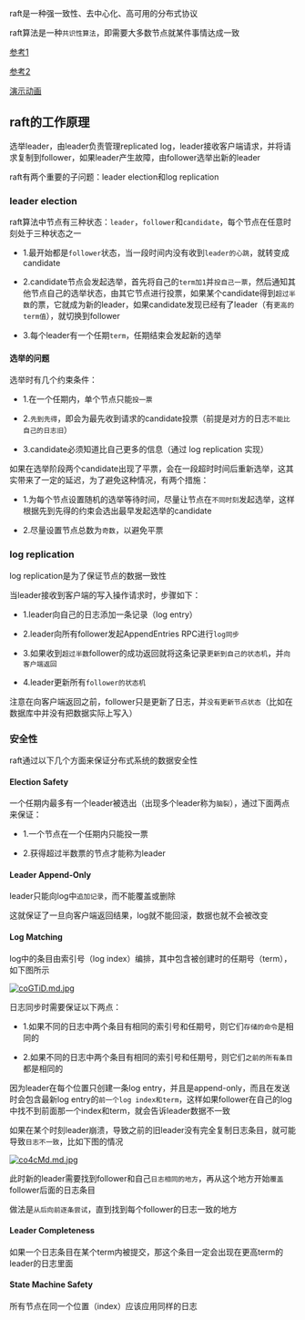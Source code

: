raft是一种强一致性、去中心化、高可用的分布式协议

raft算法是一种`共识性算法`，即需要大多数节点就某件事情达成一致

[参考1](https://www.cnblogs.com/xybaby/p/10124083.html)

[参考2](https://zhuanlan.zhihu.com/p/347451492)

[演示动画](http://thesecretlivesofdata.com/raft/)

## raft的工作原理

选举leader，由leader负责管理replicated log，leader接收客户端请求，并将请求复制到follower，如果leader产生故障，由follower选举出新的leader

raft有两个重要的子问题：leader election和log replication

### leader election

raft算法中节点有三种状态：`leader`，`follower`和`candidate`，每个节点在任意时刻处于三种状态之一

- 1.最开始都是`follower`状态，当一段时间内没有收到`leader的心跳`，就转变成candidate

- 2.candidate节点会发起选举，首先将自己的`term加1`并`投自己一票`，然后通知其他节点自己的选举状态，由其它节点进行投票，如果某个candidate得到`超过半数`的票，它就成为新的leader，如果candidate发现已经有了leader（有`更高的term值`），就切换到follower

- 3.每个leader有一个任期`term`，任期结束会发起新的选举

#### 选举的问题

选举时有几个约束条件：

- 1.在一个任期内，单个节点只能`投一票`

- 2.`先到先得`，即会为最先收到请求的candidate投票（前提是对方的日志`不能比自己的日志旧`）

- 3.candidate必须知道比自己更多的信息（通过 log replication 实现）

如果在选举阶段两个candidate出现了平票，会在一段超时时间后重新选举，这其实带来了一定的延迟，为了避免这种情况，有两个措施：

- 1.为每个节点设置随机的选举等待时间，尽量让节点在`不同时刻`发起选举，这样根据先到先得的约束会选出最早发起选举的candidate

- 2.尽量设置节点总数为`奇数`，以避免平票

### log replication

log replication是为了保证节点的数据一致性

当leader接收到客户端的写入操作请求时，步骤如下：

- 1.leader向自己的日志添加一条记录（log entry）

- 2.leader向所有follower发起AppendEntries RPC进行`log同步`

- 3.如果收到`超过半数`follower的成功返回就将这条记录`更新到自己的状态机`，并`向客户端返回`

- 4.leader更新所有`follower的状态机`

注意在向客户端返回之前，follower只是更新了日志，并`没有更新节点状态`（比如在数据库中并没有把数据实际上写入）

### 安全性

raft通过以下几个方面来保证分布式系统的数据安全性

#### Election Safety

一个任期内最多有一个leader被选出（出现多个leader称为`脑裂`），通过下面两点来保证：

- 1.一个节点在一个任期内只能投一票

- 2.获得超过半数票的节点才能称为leader

#### Leader Append-Only

leader只能向log中`追加记录`，而不能覆盖或删除

这就保证了一旦向客户端返回结果，log就不能回滚，数据也就不会被改变

#### Log Matching

log中的条目由索引号（log index）编排，其中包含被创建时的任期号（term），如下图所示

[![coGTiD.md.jpg](https://z3.ax1x.com/2021/04/19/coGTiD.md.jpg)](https://imgtu.com/i/coGTiD)

日志同步时需要保证以下两点：

- 1.如果不同的日志中两个条目有相同的索引号和任期号，则它们`存储的命令`是相同的

- 2.如果不同的日志中两个条目有相同的索引号和任期号，则它们`之前的所有条目`都是相同的

因为leader在每个位置只创建一条log entry，并且是append-only，而且在发送时会包含最新log entry的`前一个log index和term`，这样如果follower在自己的log中找不到前面那一个index和term，就会告诉leader数据不一致

如果在某个时刻leader崩溃，导致之前的旧leader没有完全复制日志条目，就可能导致`日志不一致`，比如下图的情况

[![co4cMd.md.jpg](https://z3.ax1x.com/2021/04/19/co4cMd.md.jpg)](https://imgtu.com/i/co4cMd)

此时新的leader需要找到follower和自己`日志相同的地方`，再从这个地方开始`覆盖`follower后面的日志条目

做法是`从后向前逐条尝试`，直到找到每个follower的日志一致的地方

#### Leader Completeness

如果一个日志条目在某个term内被提交，那这个条目一定会出现在更高term的leader的日志里面

#### State Machine Safety

所有节点在同一个位置（index）应该应用同样的日志